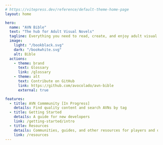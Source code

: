 ```yaml
---
# https://vitepress.dev/reference/default-theme-home-page
layout: home

hero:
  name: "AVN Bible"
  text: "The hub for Adult Visual Novels"
  tagline: Everything you need to read, create, and enjoy adult visual novels.
  image:
    light: "/bookblack.svg"
    dark: "/bookwhite.svg"
    alt: Bible
  actions:
    - theme: brand
      text: Glossary
      link: /glossary
    - theme: alt
      text: Contribute on GitHub
      link: https://github.com/avocolado/avn-bible
      external: true

features:
  - title: AVN Commmunity [In Progress]
    details: Find quality content and search AVNs by tag
  - title: Getting Started
    details: A guide for new developers
    link: /getting-started/intro
  - title: Resources
    details: Communities, guides, and other resources for players and devs
    link: /resources
---
```

